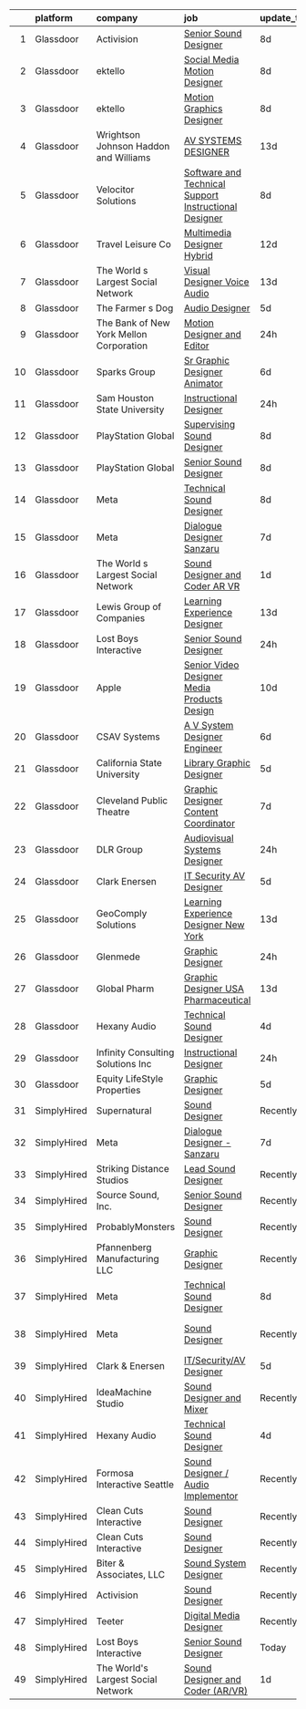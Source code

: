 

|    | platform    | company                                  | job                                                                                                                                                                                                                                                                                                                                                                                                                                                                                                                                                                                                                                                                                                                                                                                                                                                                                                                                                                                                                                                                                                                                                                                                                                                                                                                                                                                                                                                          | update_time   | location                 |
|---:|:------------|:-----------------------------------------|:-------------------------------------------------------------------------------------------------------------------------------------------------------------------------------------------------------------------------------------------------------------------------------------------------------------------------------------------------------------------------------------------------------------------------------------------------------------------------------------------------------------------------------------------------------------------------------------------------------------------------------------------------------------------------------------------------------------------------------------------------------------------------------------------------------------------------------------------------------------------------------------------------------------------------------------------------------------------------------------------------------------------------------------------------------------------------------------------------------------------------------------------------------------------------------------------------------------------------------------------------------------------------------------------------------------------------------------------------------------------------------------------------------------------------------------------------------------|:--------------|:-------------------------|
|  1 | Glassdoor   | Activision                               | [Senior Sound Designer](https://www.glassdoor.com/partner/jobListing.htm?pos=115&ao=1136043&s=58&guid=0000018316d7122fb346be9d59202250&src=GD_JOB_AD&t=SR&vt=w&cs=1_2c2a3c38&cb=1662535537725&jobListingId=1008101904556&jrtk=3-0-1gcbde4o3joq6801-1gcbde4oli7lj800-cf43c1a0fca2401a-)                                                                                                                                                                                                                                                                                                                                                                                                                                                                                                                                                                                                                                                                                                                                                                                                                                                                                                                                                                                                                                                                                                                                                                       | 8d            | Foster City, CA          |
|  2 | Glassdoor   | ektello                                  | [Social Media Motion Designer](https://www.glassdoor.com/partner/jobListing.htm?pos=108&ao=1110586&s=58&guid=0000018316d7122fb346be9d59202250&src=GD_JOB_AD&t=SR&vt=w&ea=1&cs=1_23b60f68&cb=1662535537724&jobListingId=1008102501246&cpc=D3E44275D43A938E&jrtk=3-0-1gcbde4o3joq6801-1gcbde4oli7lj800-10a9b89140bbc207--6NYlbfkN0CLjQmfy67UqlWxJvyH5uxFrQGBFL1cdeZdgq-fUlKTlikjnfIyJ3g14UIocJ4LupEWxv2rp2fWiRXcU2ao4n6DijIHPxMW408Ys3yxHWFhgDYQlzysRMtbg_woy1kUkmkgOKt4GtPsBW6g2V5TSMRIBgAqBo340HcHisHjYNBSEYrNHseS63M0CngktgS3LdZhzkABoEeSnXmDsvHAyu7R8YV_vKeyzEaKqh2I1Y55uL-COPkWt0vjuFmp9oice2Di05PtNjilowGx1g_EHdzN1SDX4qDSf242oODVIvFjxFUxc_Xz8GdfSgvMNctL9VxwnbrRNEpUuCZnBnXgZ-haCYA1N9cYVowv4TTF-iF4oLpc-ZgFSmugqMOEX3GeIs22TL-3siv1laaTGspDyZf3M_l6SYkRjTDAIcu5ktdoNBERVa3QjWVHv6mwfSsaHNLQEb75C-exd74RRK6_ZrduPKZkdaLinyW9THfRQ6pndCZUCKw_EcXvHD6BC3lhGC89nzw2rtCS75qZhn5YRYRbRZr3sSLnNeB_3XYN9OVup8Mi2eQPfddeXhugaZnwdl3nc89WWtpQj1eO80iFULVFA0FFmc3M8Sj3KUJXjEPN6S5MioKxY8hhD5iYG-voHuz1q-BFTsBWMuRBHPwLsCSx)                                                                                                                                                                                                                                                                                                                                                                                                                                      | 8d            | Lakeland, FL             |
|  3 | Glassdoor   | ektello                                  | [Motion Graphics Designer](https://www.glassdoor.com/partner/jobListing.htm?pos=107&ao=1110586&s=58&guid=0000018316d7122fb346be9d59202250&src=GD_JOB_AD&t=SR&vt=w&ea=1&cs=1_f870df5a&cb=1662535537724&jobListingId=1008102501243&cpc=CBEBA1A9D941894A&jrtk=3-0-1gcbde4o3joq6801-1gcbde4oli7lj800-5c43d3ce97dd6e87--6NYlbfkN0CLjQmfy67UqlWxJvyH5uxFrQGBFL1cdeZdgq-fUlKTlikjnfIyJ3g14UIocJ4LupEWxv2rp2fWiaRdO7I0eiBPCyQiT0wUq9dB0PHkwRjj_d4_r_Q3QGikFP12SuUrte_y6jC_t9pnOdP9YzrKJs_auK-ZJWebMdPg-Rpj3qSN2Kni2Z4lw_pPN0Ptg_gjhdDhmUJyhDVVGXXswodlygHGR_juXtG8p-onBi2l4_JvOTqFGtJh-VtAzmdu76UFFWL84uKK4Eahw2LQZhIDV4uVfiPvjlZE_5HW6UHakcta7QzsvHUHYXUj7O3rSve5mx-6VwXoWIgMUB3nUGK0e1q9sj7qtBufF_Stf8Y_6g0UvfGIENobgcBNa4qK7rz3H028kFOE-uZjhByPZR6PQmX1A5jYIpjj69yQFzUwQ4ZdGaoCn4afssFh3x4Sjsb-F0CzAX7L-exFVA3JVCVVyJ4MLbgZdfOE_X2VXxv2qkPOPE0gosStr6Xa8oXWHOrS6t4PDVJT39AYyoldrQxb-Sxi0r-ST4_EnZNKqFVmVZN8DDw2YflEIImBhT8HF3eht8oyuN78iWx5ITGXUfJ5lHPlYSR1SQPWjzJRvJ9axZaGvu7PE_7rNyNL5bD4PXVXW3QkFTBxqagkiKktxlqD5fGn)                                                                                                                                                                                                                                                                                                                                                                                                                                          | 8d            | Lakeland, FL             |
|  4 | Glassdoor   | Wrightson  Johnson  Haddon  and Williams | [AV SYSTEMS DESIGNER](https://www.glassdoor.com/partner/jobListing.htm?pos=128&ao=1136043&s=58&guid=0000018316d7122fb346be9d59202250&src=GD_JOB_AD&t=SR&vt=w&cs=1_584e86d3&cb=1662535537726&jobListingId=1008091310458&jrtk=3-0-1gcbde4o3joq6801-1gcbde4oli7lj800-bb01b01edae309f6-)                                                                                                                                                                                                                                                                                                                                                                                                                                                                                                                                                                                                                                                                                                                                                                                                                                                                                                                                                                                                                                                                                                                                                                         | 13d           | Dallas, TX               |
|  5 | Glassdoor   | Velocitor Solutions                      | [Software and Technical Support Instructional Designer](https://www.glassdoor.com/partner/jobListing.htm?pos=124&ao=1136043&s=58&guid=0000018316d7122fb346be9d59202250&src=GD_JOB_AD&t=SR&vt=w&ea=1&cs=1_02c9c814&cb=1662535537726&jobListingId=1008101249135&jrtk=3-0-1gcbde4o3joq6801-1gcbde4oli7lj800-58ec7cdd6aecc3dc-)                                                                                                                                                                                                                                                                                                                                                                                                                                                                                                                                                                                                                                                                                                                                                                                                                                                                                                                                                                                                                                                                                                                                  | 8d            | Charlotte, NC            |
|  6 | Glassdoor   | Travel   Leisure Co                      | [Multimedia Designer  Hybrid ](https://www.glassdoor.com/partner/jobListing.htm?pos=130&ao=1136043&s=58&guid=0000018316d7122fb346be9d59202250&src=GD_JOB_AD&t=SR&vt=w&cs=1_299af83a&cb=1662535537727&jobListingId=1008094293382&jrtk=3-0-1gcbde4o3joq6801-1gcbde4oli7lj800-b3042da43babcb0c-)                                                                                                                                                                                                                                                                                                                                                                                                                                                                                                                                                                                                                                                                                                                                                                                                                                                                                                                                                                                                                                                                                                                                                                | 12d           | Orlando, FL              |
|  7 | Glassdoor   | The World s Largest Social Network       | [Visual Designer  Voice Audio ](https://www.glassdoor.com/partner/jobListing.htm?pos=106&ao=1110586&s=58&guid=0000018316d7122fb346be9d59202250&src=GD_JOB_AD&t=SR&vt=w&ea=1&cs=1_0ef8a4b6&cb=1662535537724&jobListingId=1008092567952&cpc=6FC5BA77C9A4CD78&jrtk=3-0-1gcbde4o3joq6801-1gcbde4oli7lj800-dc37c3d3ca90a28d--6NYlbfkN0DSgjPPcnEdvoK3uuxfISLALE6pB1FR7YSHOr_tSg5_QGIhoz_2VqUepdcKLBLI_zRVxFbGPTdzGyRwE2_lDToekKqmJncQOKjIyYKnPGW7-0BfON9lfWMHu4_e-WwaRLd8vHt76yBbe-L6acho4Ov21kJAY2TuFP_QDkzQ_Tuk_N6KV8mW0nmAv56ZiRHS3IhSmmz2G-M0He7bn5kpG7MQ7wBL28cBGsPJ9TTx8IORbynuB3t3-BXPf0enHfc4nybDXJ2F6czjPZp7Cfme6BhmXVgmkaBCgLoODAPMWocBAwQkp8ukcDrJJD2WqLkn05Gb6zfxYmdQJm9Khb_1ss5O9Pt_jAWFuloE_pLPDTot9sB_WCoZhsC2BzAqKL9FOnxtydN0NqWt8lD6q6oT_T8lbl3jhHDHU0ridmEI6ncHXIoScNbsUB4h5yzHn4arckhWjGJQmK45cWXAz_kHPUhBs14GfgIOaSAY7SLb05W8plJ45g_U5L_IHsWRw70GjOggpMu1gmoHiEIwYI5CQvasV27XuIyoLs-enHabpRoHaZpFUGegfvixRjAqyqqbQ5eeI7yVvNsrbSv7ASrKvcz0)                                                                                                                                                                                                                                                                                                                                                                                                                                                                                                     | 13d           | San Diego, CA            |
|  8 | Glassdoor   | The Farmer s Dog                         | [Audio Designer](https://www.glassdoor.com/partner/jobListing.htm?pos=112&ao=1136043&s=58&guid=0000018316d7122fb346be9d59202250&src=GD_JOB_AD&t=SR&vt=w&ea=1&cs=1_d6afabb4&cb=1662535537725&jobListingId=1008110174298&jrtk=3-0-1gcbde4o3joq6801-1gcbde4oli7lj800-af654a28acfc7295-)                                                                                                                                                                                                                                                                                                                                                                                                                                                                                                                                                                                                                                                                                                                                                                                                                                                                                                                                                                                                                                                                                                                                                                         | 5d            | Remote                   |
|  9 | Glassdoor   | The Bank of New York Mellon Corporation  | [Motion Designer and Editor](https://www.glassdoor.com/partner/jobListing.htm?pos=120&ao=1136043&s=58&guid=0000018316d7122fb346be9d59202250&src=GD_JOB_AD&t=SR&vt=w&cs=1_db17723f&cb=1662535537725&jobListingId=1008121240037&jrtk=3-0-1gcbde4o3joq6801-1gcbde4oli7lj800-2e69b66161b87cb8-)                                                                                                                                                                                                                                                                                                                                                                                                                                                                                                                                                                                                                                                                                                                                                                                                                                                                                                                                                                                                                                                                                                                                                                  | 24h           | New York, NY             |
| 10 | Glassdoor   | Sparks Group                             | [Sr Graphic Designer Animator](https://www.glassdoor.com/partner/jobListing.htm?pos=113&ao=1110586&s=58&guid=0000018316d7122fb346be9d59202250&src=GD_JOB_AD&t=SR&vt=w&cs=1_1ffd7435&cb=1662535537725&jobListingId=1008108010840&cpc=3BA4CE39D5B5DEF5&jrtk=3-0-1gcbde4o3joq6801-1gcbde4oli7lj800-118283bac91646c9--6NYlbfkN0CVbIAoVGlVV0muHIzlWY31dYj5hrVkKa7qBWZ-hZn3g-zWnitpxah_RyLopvrEJPJvqSisNGhn3sghWKTW5lGKTWiaoJdlwDOsJ8r9PAwG0p4_FjJyGGAiyq9DRKRU87SUD467g6hUVVuQ8-AU0KyRtmiUlnfSEzYFT2bGnWRA2BsL238OdnBgF5grfBCuzJYxlH5NincwRgqvI2u3Ze5BlxVFuZ1sbOxZj-borjP3Pnj6caBUFLmDHogKslpOhP_vVh5XjfuMMwV2xXtVb34QzZCjfbNCeJLlAY8qYEipcYTig_55pdDlaBmUjyE09rDzjD9MYAeF0fz1Emapiu57Ir5sxmN6iBBZhCcHjYWC5FLsj4IoIecrZFCqmRLDAe1CrJ7WvlAJ0VeabVW0I3VRlRUlJ-4-afWkkQqOxe6E9u3UbbdzJImmqculfD3fhF_N00oSrSSw_MKWPdXCPkklwoukK8t59PFOJG0p9Q4TAIBTHMP5GO_XN8_d4Ys6T_U%3D)                                                                                                                                                                                                                                                                                                                                                                                                                                                                                                                                                                                             | 6d            | McLean, VA               |
| 11 | Glassdoor   | Sam Houston State University             | [Instructional Designer](https://www.glassdoor.com/partner/jobListing.htm?pos=125&ao=1136043&s=58&guid=0000018316d7122fb346be9d59202250&src=GD_JOB_AD&t=SR&vt=w&cs=1_8a927a47&cb=1662535537726&jobListingId=1008121402408&jrtk=3-0-1gcbde4o3joq6801-1gcbde4oli7lj800-ee095d1b2af28472-)                                                                                                                                                                                                                                                                                                                                                                                                                                                                                                                                                                                                                                                                                                                                                                                                                                                                                                                                                                                                                                                                                                                                                                      | 24h           | Huntsville, TX           |
| 12 | Glassdoor   | PlayStation Global                       | [Supervising Sound Designer](https://www.glassdoor.com/partner/jobListing.htm?pos=111&ao=1136043&s=58&guid=0000018316d7122fb346be9d59202250&src=GD_JOB_AD&t=SR&vt=w&ea=1&cs=1_e00b632f&cb=1662535537725&jobListingId=1008101570481&jrtk=3-0-1gcbde4o3joq6801-1gcbde4oli7lj800-6596b9c461a1d970-)                                                                                                                                                                                                                                                                                                                                                                                                                                                                                                                                                                                                                                                                                                                                                                                                                                                                                                                                                                                                                                                                                                                                                             | 8d            | San Diego, CA            |
| 13 | Glassdoor   | PlayStation Global                       | [Senior Sound Designer](https://www.glassdoor.com/partner/jobListing.htm?pos=114&ao=1136043&s=58&guid=0000018316d7122fb346be9d59202250&src=GD_JOB_AD&t=SR&vt=w&ea=1&cs=1_dd8b5b10&cb=1662535537725&jobListingId=1008101570482&jrtk=3-0-1gcbde4o3joq6801-1gcbde4oli7lj800-69e26a62a33c0c74-)                                                                                                                                                                                                                                                                                                                                                                                                                                                                                                                                                                                                                                                                                                                                                                                                                                                                                                                                                                                                                                                                                                                                                                  | 8d            | San Diego, CA            |
| 14 | Glassdoor   | Meta                                     | [Technical Sound Designer](https://www.glassdoor.com/partner/jobListing.htm?pos=104&ao=1110586&s=58&guid=0000018316d7122fb346be9d59202250&src=GD_JOB_AD&t=SR&vt=w&cs=1_59e9cf70&cb=1662535537723&jobListingId=1008102577905&cpc=32EE424DE2B657EB&jrtk=3-0-1gcbde4o3joq6801-1gcbde4oli7lj800-43ee8e8957f197b7--6NYlbfkN0DYl4UJW4r1Vl7FEn6T9F-rD9lpC-0oMJVSiWjK_MGUd8e8cHXcpv6KPyjLHZEfqkWRCwULr6X75ieJARrAKqgWzisG7J3CWnOtR8MXVg9h6RHVQw8LxsUXbtRHyQGBkIiZRs1E6q1KlzilZzbDkEbl4cSfOYHD8WJrsx4Oe5zq0efzKGC4tT9j4LIwYr4PYn5NjV4YGU46WjKpwYl6KH0Hrx-pQdXbYsLA-Q_uHFmC6i1yJfJ6IRTAi2S224zTM8aryPKv2HThMHfWJ4e8UJYIVcky7hrsctprhX_KvionFkUf1QZT_-oQ_Z-QVoDdQVZLI-5ZH3Vqr21_1-vgXlgQSA3ITxR5FeCoFu8ym5QlN5Xjq6p8cphNg29yexzvpGdhzfEPZNK9-ZJPf4bzKLezHoXh-bz9OXAFCZXdc2CIzAx_oEDkkmakaSjl2LfYQqRj5hOUOoI9HAnqpUrW0i7ptNXKzPIHOv5jWuu9EBqN8-GWHYRVGMPWamiKbbL3UFDEBnCx7XItxRa6R7rGREA9CVb6C_ml9uowDMM9hYIAM6MzQh7YQaS1gX5z0_E9jTQFB0LYBWVqtsse2P_7XERuDD3-myrPq3iwwOYn3a8p958N-KrphLTs_ABLYtI3xs2HgkB4WycBbb_OTQuYUf_-4OTiwCN_ZasEABDrFGc2AVIG7IkDomR34nzSrDOXCnHIwlUYnmkpN6jLVvT2b_OM47qMs2t0deYHXGmbfEA1ZDBf_AAXMoL_k9Ajotnb6eUs6gI4-4daxCRm0PRJULb-JoINhyxZOnHwVAnxp75pGYizR7HmhCt2ZnN6-l__GNJ4mobxCqPAKyPeQMyVibg7r2crAMeINdnyVgBjqY9wRAU1j_79_CDXz9Y0cKAuaiAtAx6bgmn1T9IV-Hqw5ZVOjB3o8ML0LUvIpsJl4l8BYe-xKxGfQJd1-c5_73bZ5JQ0EHOTqE50YoSIqPCkLSePUgWvP_yB-0MBsIqnADlClqolbpLdpx2Nwxn5-AJ4eiYovoblZsAiAj5PQ2Zqqw-dwDeK-x1nx89XXJ5BTYfwWi1D4ZGdhADAo5QdQxIgKlM%3D) | 8d            | Remote                   |
| 15 | Glassdoor   | Meta                                     | [Dialogue Designer   Sanzaru](https://www.glassdoor.com/partner/jobListing.htm?pos=118&ao=1136043&s=58&guid=0000018316d7122fb346be9d59202250&src=GD_JOB_AD&t=SR&vt=w&cs=1_5503cca7&cb=1662535537725&jobListingId=1008104539773&jrtk=3-0-1gcbde4o3joq6801-1gcbde4oli7lj800-d839aa22d2dcaec8-)                                                                                                                                                                                                                                                                                                                                                                                                                                                                                                                                                                                                                                                                                                                                                                                                                                                                                                                                                                                                                                                                                                                                                                 | 7d            | Foster City, CA          |
| 16 | Glassdoor   | The World s Largest Social Network       | [Sound Designer and Coder  AR VR ](https://www.glassdoor.com/partner/jobListing.htm?pos=105&ao=1110586&s=58&guid=0000018316d7122fb346be9d59202250&src=GD_JOB_AD&t=SR&vt=w&ea=1&cs=1_4ee60409&cb=1662535537723&jobListingId=1008119621897&cpc=E773D000C9BC26FA&jrtk=3-0-1gcbde4o3joq6801-1gcbde4oli7lj800-792e069ce58ec255--6NYlbfkN0DSgjPPcnEdvoK3uuxfISLALE6pB1FR7YSHOr_tSg5_QGIhoz_2VqUepdcKLBLI_zSAkyoPLr8SW09-PjMp5E3sUsZ27AYwJCrMelMSnXS0uT1ZKTCetCxW1DzSBrWn2OZEGuHuHB4Kpypt8iVx5QGZb1-8THVZWrH1Dg0s0-WNklFEyS_twdARZYKnxuS0JXVykKRs0wAoFVs3sn_R_HwkiCgxuVV15iR_bmGbtvv9Ae-EjiHpvEtj33839NhQlnjfU_fA-BhTr-iAzBGq6C456F5wNKYo2BN2GSfj7ELmW116poAtvBtAvJp_icmXUzX75euIFqahitwC8Y_HkX0mioHTdEQDHndIEbfI-xnos5hYfbobr3mVu0KESqy3abu0v8D4iQuXCmwHtvCL9tSNQtIhfzeLdH5hXpFD-qqT0AiQJZw06xXbdz_s0Xe3wcDpLrwx9gqPX9Mtvo-TY4b9r947J8W_TrLljtWMpltzu7SbgGYKMzEtEoRCLxjHBaRRK5Waedgj7o9z-kDmE4xiCEXF1Bu-uvj2l318u1WLFYjW7YTNIRYUTZJVIBCN7NJ8cXEG6L0axuW6q-AUhHNDRr7qRKXN7yg%3D)                                                                                                                                                                                                                                                                                                                                                                                                                                                                                    | 1d            | Baltimore, MD            |
| 17 | Glassdoor   | Lewis Group of Companies                 | [Learning Experience Designer](https://www.glassdoor.com/partner/jobListing.htm?pos=129&ao=1136043&s=58&guid=0000018316d7122fb346be9d59202250&src=GD_JOB_AD&t=SR&vt=w&ea=1&cs=1_e61a85c7&cb=1662535537726&jobListingId=1008092779782&jrtk=3-0-1gcbde4o3joq6801-1gcbde4oli7lj800-81e53582db308f98-)                                                                                                                                                                                                                                                                                                                                                                                                                                                                                                                                                                                                                                                                                                                                                                                                                                                                                                                                                                                                                                                                                                                                                           | 13d           | Upland, CA               |
| 18 | Glassdoor   | Lost Boys Interactive                    | [Senior Sound Designer](https://www.glassdoor.com/partner/jobListing.htm?pos=110&ao=1136043&s=58&guid=0000018316d7122fb346be9d59202250&src=GD_JOB_AD&t=SR&vt=w&ea=1&cs=1_5fa8f307&cb=1662535537724&jobListingId=1008120798292&jrtk=3-0-1gcbde4o3joq6801-1gcbde4oli7lj800-4efa4d6d9bf3d9de-)                                                                                                                                                                                                                                                                                                                                                                                                                                                                                                                                                                                                                                                                                                                                                                                                                                                                                                                                                                                                                                                                                                                                                                  | 24h           | Remote                   |
| 19 | Glassdoor   | Apple                                    | [Senior Video Designer  Media Products Design](https://www.glassdoor.com/partner/jobListing.htm?pos=123&ao=1136043&s=58&guid=0000018316d7122fb346be9d59202250&src=GD_JOB_AD&t=SR&vt=w&cs=1_5af08e5b&cb=1662535537726&jobListingId=1008098723015&jrtk=3-0-1gcbde4o3joq6801-1gcbde4oli7lj800-13b63b2cde520573-)                                                                                                                                                                                                                                                                                                                                                                                                                                                                                                                                                                                                                                                                                                                                                                                                                                                                                                                                                                                                                                                                                                                                                | 10d           | Culver City, CA          |
| 20 | Glassdoor   | CSAV Systems                             | [A V System Designer   Engineer](https://www.glassdoor.com/partner/jobListing.htm?pos=102&ao=1110586&s=58&guid=0000018316d7122fb346be9d59202250&src=GD_JOB_AD&t=SR&vt=w&ea=1&cs=1_ff69a702&cb=1662535537723&jobListingId=1008107004784&cpc=70C9104B9A8D45EC&jrtk=3-0-1gcbde4o3joq6801-1gcbde4oli7lj800-43f9423fdf69b7e7--6NYlbfkN0Bi-g4OEguhQEx4pjzkmulzkFDPdVMQm6g82nLRMcVRUEL01Dp3X9kPKPF8L0UPZ6TPiF3Okp0KEqF7d5QRB9Yktdi6boa6byGl-L9MLapvU3iPX86IB4iaPTaGCOzpL0U65VpyBjyabU0IXP5dql6y0atp8MqSoaVUFNHZv46Wxfa6Qr8edqQB-U-5T48BdH0sBAnPG7jOSYZic4ce7zw5JPWhqnXKV4jPgm89vzSzxzRlw2Ztd6HqQdFyQ-kgSquLPBpeNAVvO-_HAIwpglKMTpFkWhhxgFHcnHthDD50Uq9ylPwvzk7AC574KqJhBeGxSUbpyI9abmuS8UJe1Nw8g_zsRH42owHWzV-7qDzE29VZGrS3IPHZPnc7F608GsS7R2_SvziZgcjjx3m7rB7nDC3NmeTa6duaj4mkgpu9nKGIjRW9xD4zoca6TjKrWwerM_Bx80BFLKwb7TZcQeXMboLziih_AQEJ8ngY50KBzEzSxB2MKHY5EGJM2ppjdKqeKxzXTJ1nOlJTabqfH0wY)                                                                                                                                                                                                                                                                                                                                                                                                                                                                                                                                                                    | 6d            | Colts Neck, NJ           |
| 21 | Glassdoor   | California State University              | [Library Graphic Designer](https://www.glassdoor.com/partner/jobListing.htm?pos=116&ao=1136043&s=58&guid=0000018316d7122fb346be9d59202250&src=GD_JOB_AD&t=SR&vt=w&cs=1_cc9a9c25&cb=1662535537725&jobListingId=1008111563408&jrtk=3-0-1gcbde4o3joq6801-1gcbde4oli7lj800-f7df5b8df131e111-)                                                                                                                                                                                                                                                                                                                                                                                                                                                                                                                                                                                                                                                                                                                                                                                                                                                                                                                                                                                                                                                                                                                                                                    | 5d            | Fresno, CA               |
| 22 | Glassdoor   | Cleveland Public Theatre                 | [Graphic Designer   Content Coordinator](https://www.glassdoor.com/partner/jobListing.htm?pos=109&ao=1110586&s=58&guid=0000018316d7122fb346be9d59202250&src=GD_JOB_AD&t=SR&vt=w&ea=1&cs=1_59d62ad7&cb=1662535537724&jobListingId=1008104058550&cpc=C891152315FA1AD8&jrtk=3-0-1gcbde4o3joq6801-1gcbde4oli7lj800-4978f5ca65dfee5d--6NYlbfkN0DZZww-p_mr8GWlqIRBY21Wjl_Fk3kglyx5_HcxykVqwaIFqCAegIZJ6pOXw6lf2v9fBE5sgvc-_t5xuhNGEEQzY1Hif99v1hgDVjDnYUhrHb5j25t2JJOA0FPwoG1tWNWjRtn6AUmuwLmwAbkK3JTxOAOzaEhcv7sCjD3rXKSIJ0e2moRl8no4DHRItvC3YLd4IG1QRDJ2DB0Gir9mPWm-ATNJqYrRHIQvVjMpk6h73nByqgMPal2Xaq_fTA2tAfVF6kZa9FhbrOXOc8xUV1UONQ_JnyLo0TgANBU-lD5tJVHgsqL2hu26rhMQd7SkQXpFPKkT1QmNHHnus0Sy6a3qkfUrZWwjq7sip5FgIppSQr9_OlgvQdiv74c1pogifz2bZEIFoex3ckTVZvvYnipFkeeaRFmFtRh9bMZ6nLnqSnKayPrxH9rBpKXtfIdOmfEOBJqulB7vtSh-bjyPF0OJ6rN3X7PPOelTS35_vwkjKFy74jQa2kOpJJ1tvmC66fhIYM78f251MlljfgLvCW4u)                                                                                                                                                                                                                                                                                                                                                                                                                                                                                                                                                            | 7d            | Cleveland, OH            |
| 23 | Glassdoor   | DLR Group                                | [Audiovisual Systems Designer](https://www.glassdoor.com/partner/jobListing.htm?pos=127&ao=1136043&s=58&guid=0000018316d7122fb346be9d59202250&src=GD_JOB_AD&t=SR&vt=w&ea=1&cs=1_ee035781&cb=1662535537726&jobListingId=1008121828380&jrtk=3-0-1gcbde4o3joq6801-1gcbde4oli7lj800-0647fe1bb0f8722c-)                                                                                                                                                                                                                                                                                                                                                                                                                                                                                                                                                                                                                                                                                                                                                                                                                                                                                                                                                                                                                                                                                                                                                           | 24h           | Cleveland, OH            |
| 24 | Glassdoor   | Clark   Enersen                          | [IT Security AV Designer](https://www.glassdoor.com/partner/jobListing.htm?pos=103&ao=1110586&s=58&guid=0000018316d7122fb346be9d59202250&src=GD_JOB_AD&t=SR&vt=w&ea=1&cs=1_a91a0532&cb=1662535537723&jobListingId=1008110591487&cpc=0895FF4B786D6A9E&jrtk=3-0-1gcbde4o3joq6801-1gcbde4oli7lj800-998eddd178d01b9d--6NYlbfkN0AnBwt9DQBfF3iu5kunSxTy-P1CLUXG82Y_Hqm7PW6jxOpFl6bpy28AdJqbAl8vct4TfBRoBlc_AnqvUy_NVRvjgZW1frtRjGCPpu46510r48XPviAauAzFRdfBnoJpxLYnyExMM3lCNEHzNDfHkli83S-2a9JPKCdcN5tXun22A2lzN4dfJzN4Q7x_DpByBgAmSFzrmtDMLCbmmDvmHKf_Lzqx6LpBe11xr9ZtC8IzFhcT_zSgO7AfZxes0JpZWFByP6d2z8igrPNvul0_muXfbG9uZ2_p4YeOomKj3LhcPvpV4dHOMRQGQBR3tICvDXk1H8dI2F2i2nBfMq6kY69Qxrj_u4373ad4TChYdSloasIF2HSUgBIs2-V9O2oC4Qp43cNhDFLV1Wt2aXPcffOouuZQ5C2nrl-4UKDI-IdGZb-ibJcBc3GZlJ-azkZ_3BqW_RbhCDgfQ2LXw7-RcBugPNsMUYu8YfJdLm8Eco8trDh1birb0WmDu0QQLwzFSuTD_CKFQXHNhSr18bT3OuMu)                                                                                                                                                                                                                                                                                                                                                                                                                                                                                                                                                                           | 5d            | Kansas City, MO          |
| 25 | Glassdoor   | GeoComply Solutions                      | [Learning Experience Designer   New York](https://www.glassdoor.com/partner/jobListing.htm?pos=122&ao=1136043&s=58&guid=0000018316d7122fb346be9d59202250&src=GD_JOB_AD&t=SR&vt=w&cs=1_fc3eae5f&cb=1662535537726&jobListingId=1008092216271&jrtk=3-0-1gcbde4o3joq6801-1gcbde4oli7lj800-32fe0dce4ef2378e-)                                                                                                                                                                                                                                                                                                                                                                                                                                                                                                                                                                                                                                                                                                                                                                                                                                                                                                                                                                                                                                                                                                                                                     | 13d           | New York, NY             |
| 26 | Glassdoor   | Glenmede                                 | [Graphic Designer](https://www.glassdoor.com/partner/jobListing.htm?pos=117&ao=1136043&s=58&guid=0000018316d7122fb346be9d59202250&src=GD_JOB_AD&t=SR&vt=w&cs=1_afad94cb&cb=1662535537725&jobListingId=1008120167021&jrtk=3-0-1gcbde4o3joq6801-1gcbde4oli7lj800-3e91885d2c2de0de-)                                                                                                                                                                                                                                                                                                                                                                                                                                                                                                                                                                                                                                                                                                                                                                                                                                                                                                                                                                                                                                                                                                                                                                            | 24h           | Philadelphia, PA         |
| 27 | Glassdoor   | Global Pharm                             | [Graphic Designer USA Pharmaceutical](https://www.glassdoor.com/partner/jobListing.htm?pos=119&ao=1136043&s=58&guid=0000018316d7122fb346be9d59202250&src=GD_JOB_AD&t=SR&vt=w&ea=1&cs=1_f9218925&cb=1662535537725&jobListingId=1008091699733&jrtk=3-0-1gcbde4o3joq6801-1gcbde4oli7lj800-6e2532d2e866d8c3-)                                                                                                                                                                                                                                                                                                                                                                                                                                                                                                                                                                                                                                                                                                                                                                                                                                                                                                                                                                                                                                                                                                                                                    | 13d           | Remote                   |
| 28 | Glassdoor   | Hexany Audio                             | [Technical Sound Designer](https://www.glassdoor.com/partner/jobListing.htm?pos=101&ao=1110586&s=58&guid=0000018316d7122fb346be9d59202250&src=GD_JOB_AD&t=SR&vt=w&ea=1&cs=1_0456592b&cb=1662535537723&jobListingId=1008114321181&cpc=81AAE51C33FDE227&jrtk=3-0-1gcbde4o3joq6801-1gcbde4oli7lj800-0ac8534fda25569b--6NYlbfkN0CFC62QAxPlQDUanI3CInFwDfLuR7bBing2k-9qaB2Sgc7mfRdyTz-EnIjEcjqKoAh4_ZZLLwyGjkgqwi6svkxAivLIJAIQwILeIjbqoOs_xRSKFIya7sfTf_opYwReedpv9fbyaMfagL_ldIDi899DzamSPVTzKUQ6FBR6yrjTDkrfgnIyK-QPQNkykjuk2w-DbDHiUyzIJ4_xisMLXOpzjMB6yaQx2ZvqcHOrcbTyRKvK8ixDZ2CREJAMiED49ql6KgPQXXMX3IJUp4KMjcXO8Hnct4ft1rDp5aoWbfX1IPmxSvBb4g49NmXtcPIdBMVsK7nsveuQ_bAro5T1bo6FeZMAKRHeJ6qLXLf0UVbSs6sVZHRmwnFweIije4oT_jCDiBF4HJbH2OGgABbq8t2fCF3sxSSFMipctIDH2HBc868rvhYVz6gq0M9AqTCs6pvR2V9u8J1XASk0vGwHiodwlCjVjmNwqTQ99KTObh56SsUqWzf8QrZ3NTG0J8U1mIw%3D)                                                                                                                                                                                                                                                                                                                                                                                                                                                                                                                                                                                            | 4d            | Bell Gardens, CA         |
| 29 | Glassdoor   | Infinity Consulting Solutions  Inc       | [Instructional Designer](https://www.glassdoor.com/partner/jobListing.htm?pos=121&ao=1136043&s=58&guid=0000018316d7122fb346be9d59202250&src=GD_JOB_AD&t=SR&vt=w&cs=1_04c47810&cb=1662535537725&jobListingId=1008121239811&jrtk=3-0-1gcbde4o3joq6801-1gcbde4oli7lj800-60620a5bf894c743-)                                                                                                                                                                                                                                                                                                                                                                                                                                                                                                                                                                                                                                                                                                                                                                                                                                                                                                                                                                                                                                                                                                                                                                      | 24h           | Santa Ana, CA            |
| 30 | Glassdoor   | Equity LifeStyle Properties              | [Graphic Designer](https://www.glassdoor.com/partner/jobListing.htm?pos=126&ao=1136043&s=58&guid=0000018316d7122fb346be9d59202250&src=GD_JOB_AD&t=SR&vt=w&cs=1_507390ce&cb=1662535537726&jobListingId=1008111691326&jrtk=3-0-1gcbde4o3joq6801-1gcbde4oli7lj800-e83409d83dd46206-)                                                                                                                                                                                                                                                                                                                                                                                                                                                                                                                                                                                                                                                                                                                                                                                                                                                                                                                                                                                                                                                                                                                                                                            | 5d            | Chicago, IL              |
| 31 | SimplyHired | Supernatural                             | [Sound Designer](https://www.simplyhired.com/job/5D0f_UMi6LJPtiqm_toq4mJLszAsmT5fReCL93NEtxLGohoQEX5RFw?q=sound+designer)                                                                                                                                                                                                                                                                                                                                                                                                                                                                                                                                                                                                                                                                                                                                                                                                                                                                                                                                                                                                                                                                                                                                                                                                                                                                                                                                    | Recently      | Los Angeles, CA          |
| 32 | SimplyHired | Meta                                     | [Dialogue Designer - Sanzaru](https://www.simplyhired.com/job/rt5i2G2Nmn4bOKUMBn9cVCDkO9SuQ-4QrajG5pC1-sLIJCJ7t5XzUw?q=sound+designer)                                                                                                                                                                                                                                                                                                                                                                                                                                                                                                                                                                                                                                                                                                                                                                                                                                                                                                                                                                                                                                                                                                                                                                                                                                                                                                                       | 7d            | Foster City, CA          |
| 33 | SimplyHired | Striking Distance Studios                | [Lead Sound Designer](https://www.simplyhired.com/job/Fq_ko0u_Hl0JKnb0jRkZl7AfbcDlT6bfk2yvkV5Xqw907ylHkgn2Mg?q=sound+designer)                                                                                                                                                                                                                                                                                                                                                                                                                                                                                                                                                                                                                                                                                                                                                                                                                                                                                                                                                                                                                                                                                                                                                                                                                                                                                                                               | Recently      | San Ramon, CA            |
| 34 | SimplyHired | Source Sound, Inc.                       | [Senior Sound Designer](https://www.simplyhired.com/job/mw3datBFZnSnzm3SFniNFlYC60OHbjYX1kgvM61bk-lO-0QBaaabnQ?q=sound+designer)                                                                                                                                                                                                                                                                                                                                                                                                                                                                                                                                                                                                                                                                                                                                                                                                                                                                                                                                                                                                                                                                                                                                                                                                                                                                                                                             | Recently      | Remote                   |
| 35 | SimplyHired | ProbablyMonsters                         | [Sound Designer](https://www.simplyhired.com/job/xVZJO_x3JeDs2LzkkChu67VPgLeiK5h9tRK2JmP1MyniH3CkM-Yu_A?q=sound+designer)                                                                                                                                                                                                                                                                                                                                                                                                                                                                                                                                                                                                                                                                                                                                                                                                                                                                                                                                                                                                                                                                                                                                                                                                                                                                                                                                    | Recently      | Bellevue, WA             |
| 36 | SimplyHired | Pfannenberg Manufacturing LLC            | [Graphic Designer](https://www.simplyhired.com/job/eAQh0BnP_VfSJEX4vFH_cC2uJOdwE6XReAdesAQneAb4Q-ioZBCl_g?q=sound+designer)                                                                                                                                                                                                                                                                                                                                                                                                                                                                                                                                                                                                                                                                                                                                                                                                                                                                                                                                                                                                                                                                                                                                                                                                                                                                                                                                  | Recently      | Lancaster, NY            |
| 37 | SimplyHired | Meta                                     | [Technical Sound Designer](https://www.simplyhired.com/job/oco7H6Ee0Yxz6K9VIiOUQp7tKcmX8AQ3dqDzLrGeud9lf03NDEY6mg?q=sound+designer)                                                                                                                                                                                                                                                                                                                                                                                                                                                                                                                                                                                                                                                                                                                                                                                                                                                                                                                                                                                                                                                                                                                                                                                                                                                                                                                          | 8d            | Remote                   |
| 38 | SimplyHired | Meta                                     | [Sound Designer](https://www.simplyhired.com/job/WOkO3p-i2u1T1y6dUtAOR5iM4l-fI4SKkKQlrDedkNoGcMUgbGBM6g?q=sound+designer)                                                                                                                                                                                                                                                                                                                                                                                                                                                                                                                                                                                                                                                                                                                                                                                                                                                                                                                                                                                                                                                                                                                                                                                                                                                                                                                                    | Recently      | Fremont, CA +3 locations |
| 39 | SimplyHired | Clark & Enersen                          | [IT/Security/AV Designer](https://www.simplyhired.com/job/lnIgKrFfPV1ynsboIwv55UwTD2bMhz_4snjqtIf5M4eG2qVt6aF1CQ?q=sound+designer)                                                                                                                                                                                                                                                                                                                                                                                                                                                                                                                                                                                                                                                                                                                                                                                                                                                                                                                                                                                                                                                                                                                                                                                                                                                                                                                           | 5d            | Kansas City, MO          |
| 40 | SimplyHired | IdeaMachine Studio                       | [Sound Designer and Mixer](https://www.simplyhired.com/job/3_cnKWbKCzfz8K406esix9aXeGkS2iLw6vp3jwYHfDLUWBO0TV9GDQ?q=sound+designer)                                                                                                                                                                                                                                                                                                                                                                                                                                                                                                                                                                                                                                                                                                                                                                                                                                                                                                                                                                                                                                                                                                                                                                                                                                                                                                                          | Recently      | San Francisco, CA        |
| 41 | SimplyHired | Hexany Audio                             | [Technical Sound Designer](https://www.simplyhired.com/job/iD9HzTTZ2IYC2pBE2fqT2eCkfmWXGaM5qD7yfsUft_olx4lh9pYVaw?q=sound+designer)                                                                                                                                                                                                                                                                                                                                                                                                                                                                                                                                                                                                                                                                                                                                                                                                                                                                                                                                                                                                                                                                                                                                                                                                                                                                                                                          | 4d            | Bell Gardens, CA         |
| 42 | SimplyHired | Formosa Interactive Seattle              | [Sound Designer / Audio Implementor](https://www.simplyhired.com/job/vlF4rzpIgemNyADbSUoWC36FtYYh2ouWspqfTFtuxzveh07-6RCwmg?q=sound+designer)                                                                                                                                                                                                                                                                                                                                                                                                                                                                                                                                                                                                                                                                                                                                                                                                                                                                                                                                                                                                                                                                                                                                                                                                                                                                                                                | Recently      | Seattle, WA              |
| 43 | SimplyHired | Clean Cuts Interactive                   | [Sound Designer](https://www.simplyhired.com/job/URpHRLKxsUQ4hdInq3xa6FnJYJDM-ccCCSLPb7pl2cnZUbjIHBvDJg?q=sound+designer)                                                                                                                                                                                                                                                                                                                                                                                                                                                                                                                                                                                                                                                                                                                                                                                                                                                                                                                                                                                                                                                                                                                                                                                                                                                                                                                                    | Recently      | Remote                   |
| 44 | SimplyHired | Clean Cuts Interactive                   | [Sound Designer](https://www.simplyhired.com/job/URpHRLKxsUQ4hdInq3xa6FnJYJDM-ccCCSLPb7pl2cnZUbjIHBvDJg?q=sound+designer)                                                                                                                                                                                                                                                                                                                                                                                                                                                                                                                                                                                                                                                                                                                                                                                                                                                                                                                                                                                                                                                                                                                                                                                                                                                                                                                                    | Recently      | Remote                   |
| 45 | SimplyHired | Biter & Associates, LLC                  | [Sound System Designer](https://www.simplyhired.com/job/pO5Sa53ShB-3jOChVp2NEPkLlNWMjCTpAprXs-rnPrOGsxdx0nYLpA?q=sound+designer)                                                                                                                                                                                                                                                                                                                                                                                                                                                                                                                                                                                                                                                                                                                                                                                                                                                                                                                                                                                                                                                                                                                                                                                                                                                                                                                             | Recently      | Addison, TX              |
| 46 | SimplyHired | Activision                               | [Sound Designer](https://www.simplyhired.com/job/i7qlcqa6pP-srEpgyNNEjRvZmW5tDc8R6vUqXUq0hP94Ee2Cl5AgeQ?q=sound+designer)                                                                                                                                                                                                                                                                                                                                                                                                                                                                                                                                                                                                                                                                                                                                                                                                                                                                                                                                                                                                                                                                                                                                                                                                                                                                                                                                    | Recently      | Austin, TX               |
| 47 | SimplyHired | Teeter                                   | [Digital Media Designer](https://www.simplyhired.com/job/jFCzDrwAH8eMKhTfDHaqJ5UOnbVAP0OeTC69zWsuiw0vQMQTbaxvvg?q=sound+designer)                                                                                                                                                                                                                                                                                                                                                                                                                                                                                                                                                                                                                                                                                                                                                                                                                                                                                                                                                                                                                                                                                                                                                                                                                                                                                                                            | Recently      | Bonney Lake, WA          |
| 48 | SimplyHired | Lost Boys Interactive                    | [Senior Sound Designer](https://www.simplyhired.com/job/zbbELBk-da4OcHIZq1DkeZndLiSgHd0Wi4TnEnPA6enl8Yp-pN0pkQ?q=sound+designer)                                                                                                                                                                                                                                                                                                                                                                                                                                                                                                                                                                                                                                                                                                                                                                                                                                                                                                                                                                                                                                                                                                                                                                                                                                                                                                                             | Today         | Remote                   |
| 49 | SimplyHired | The World's Largest Social Network       | [Sound Designer and Coder (AR/VR)](https://www.simplyhired.com/job/4d1AUQNyU1nUAKHnNPf0KIpzkL2HZQph87XLa-lj4Xe_sxV3auacOA?q=sound+designer)                                                                                                                                                                                                                                                                                                                                                                                                                                                                                                                                                                                                                                                                                                                                                                                                                                                                                                                                                                                                                                                                                                                                                                                                                                                                                                                  | 1d            | Los Angeles, CA          |